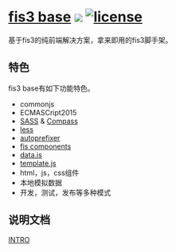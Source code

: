 # [fis3 base](https://github.com/yanhaijing/fis3-base) [![](https://img.shields.io/badge/Powered%20by-fis3%20base-brightgreen.svg)](https://github.com/yanhaijing/fis3-base) [![license](http://img.shields.io/npm/l/express.svg)](https://github.com/yanhaijing/fis3-base/blob/master/MIT-LICENSE)
基于fis3的纯前端解决方案，拿来即用的fis3脚手架。

## 特色
fis3 base有如下功能特色。
- commonjs
- ECMASCript2015
- [SASS](http://sass-lang.com/) & [Compass](http://compass-style.org/)
- [less](http://www.lesscss.net/)
- [autoprefixer](https://github.com/postcss/autoprefixer)
- [fis components](https://github.com/fis-components)
- [data.js](https://github.com/yanhaijing/data.js)
- [template.js](https://github.com/yanhaijing/template.js)
- html，js，css组件
- 本地模拟数据
- 开发，测试，发布等多种模式

## 说明文档
[INTRO](INTRO.md)

